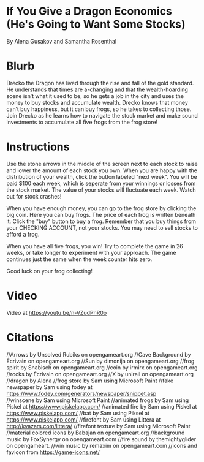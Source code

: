 # If You Give a Dragon Economics (He's Going to Want Some Stocks)

By Alena Gusakov and Samantha Rosenthal

# Blurb
Drecko the Dragon has lived through the rise and fall of the gold standard. He understands that times are a-changing and that the wealth-hoarding scene isn’t what it used to be, so he gets a job in the city and uses the money to buy stocks and accumulate wealth. Drecko knows that money can’t buy happiness, but it can buy frogs, so he takes to collecting those.  Join Drecko as he learns how to navigate the stock market and make sound investments to accumulate all five frogs from the frog store! 

# Instructions
Use the stone arrows in the middle of the screen next to each stock to raise and lower the amount of each stock you own.  When you are happy with the distribution of your wealth, click the button labeled "next week".  You will be paid $100 each week, which is seperate from your winnings or losses from the stock market.  The value of your stocks will fluctuate each week.  Watch out for stock crashes!  

When you have enough money, you can go to the frog store by clicking the big coin.  Here you can buy frogs.  The price of each frog is written beneath it.  Click the "buy" button to buy a frog.  Remember that you buy things from your CHECKING ACCOUNT, not your stocks.  You may need to sell stocks to afford a frog.  

When you have all five frogs, you win!  Try to complete the game in 26 weeks, or take longer to experiment with your approach.  The game continues just the same when the week counter hits zero.  

Good luck on your frog collecting!

# Video

Video at https://youtu.be/n-VZudPnR0o














# Citations
//Arrows by Unsolved Rubiks on opengameart.org
//Cave Background by Écrivain on opengameart.org
//Sun by dimonija on opengameart.org
//frog spirit by Snabisch on opengameart.org
//coin by irmirx on opengameart.org
//rocks by Écrivain on opengameart.org
//X by unirail on opengameart.org
//dragon by Alena
//frog store by Sam using Microsoft Paint
//fake newspaper by Sam using fodey at https://www.fodey.com/generators/newspaper/snippet.asp  
//winscene by Sam using Microsoft Paint
//animated frogs by Sam using Piskel at https://www.piskelapp.com/
//animated fire by Sam using Piskel at https://www.piskelapp.com/
//bat by Sam using Piksel at https://www.piskelapp.com/
//firefont by Sam using Littera at http://kvazars.com/littera/
//firefont texture by Sam using Microsoft Paint
//material colored icons by Babajan on opengameart.org
//background music by FoxSynergy on opengameart.com
//fire sound by themightyglider on opengameart.
//win music by remaxim on opengameart.com
//icons and favicon from https://game-icons.net/


